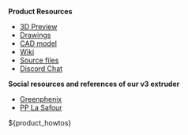 **Product Resources**

- [3D Preview](${product_3d})
- [Drawings](${product_drawings})
- [CAD model](${product_cad})
- [Wiki](${product_wiki})
- [Source files](${product_github})
- [Discord Chat](${product_chat})

**Social resources and references of our v3 extruder**

- [Greenphenix](https://www.youtube.com/watch?v=iKEghQuUng0)
- [PP La Safour](https://www.facebook.com/plasticprecioslasafor/)

${product_howtos}
